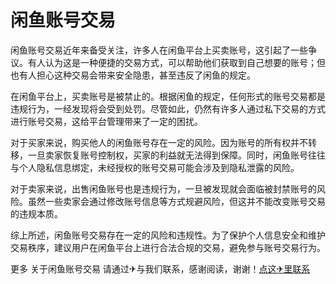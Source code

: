 # 闲鱼账号交易

闲鱼账号交易近年来备受关注，许多人在闲鱼平台上买卖账号，这引起了一些争议。有人认为这是一种便捷的交易方式，可以帮助他们获取到自己想要的账号；但也有人担心这种交易会带来安全隐患，甚至违反了闲鱼的规定。

在闲鱼平台上，买卖账号是被禁止的。根据闲鱼的规定，任何形式的账号交易都是违规行为，一经发现将会受到处罚。尽管如此，仍然有许多人通过私下交易的方式进行账号交易，这给平台管理带来了一定的困扰。

对于买家来说，购买他人的闲鱼账号存在一定的风险。因为账号的所有权并不转移，一旦卖家恢复账号控制权，买家的利益就无法得到保障。同时，闲鱼账号往往与个人隐私信息绑定，未经授权的账号交易可能会涉及到隐私泄露的风险。

对于卖家来说，出售闲鱼账号也是违规行为，一旦被发现就会面临被封禁账号的风险。虽然一些卖家会通过修改账号信息等方式规避风险，但这并不能改变账号交易的违规本质。

综上所述，闲鱼账号交易存在一定的风险和违规性。为了保护个人信息安全和维护交易秩序，建议用户在闲鱼平台上进行合法合规的交易，避免参与账号交易行为。

更多 关于闲鱼账号交易 请通过✈与我们联系，感谢阅读，谢谢！[点这✈里联系](https://1.k02.cc)